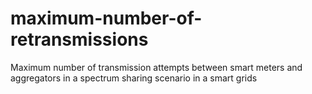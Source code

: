 # maximum-number-of-retransmissions
Maximum number of transmission attempts between smart meters and aggregators in a spectrum sharing scenario in a smart grids
